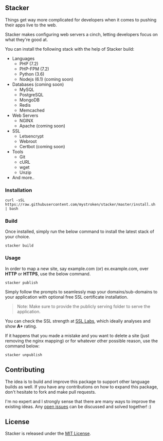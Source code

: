## Stacker

Things get way more complicated for developers when it comes to pushing their apps live to the web.

Stacker makes configuring web servers a cinch, letting developers focus on what they're good at.

You can install the following stack with the help of Stacker build:

- Languages
  - PHP (7.2)
  - PHP-FPM (7.2)
  - Python (3.6)
  - Nodejs (6.1) (coming soon)
- Databases (coming soon)
  - MySQL
  - PostgreSQL
  - MongoDB
  - Redis
  - Memcached
- Web Servers
  - NGINX
  - Apache (coming soon)
- SSL
  - Letsencrypt
  - Webroot
  - Certbot (coming soon)
- Tools
  - Git
  - cURL
  - wget
  - Unzip
- And more..

### Installation

```curl
curl -sSL https://raw.githubusercontent.com/mystroken/stacker/master/install.sh | bash
```

### Build

Once installed, simply run the below command to install the latest stack of your choice.

```curl
stacker build
```

### Usage

In order to map a new site, say example.com (or) ex.example.com, over **HTTP** or **HTTPS**, use the below command.

```curl
stacker publish
```

Simply follow the prompts to seamlessly map your domains/sub-domains to your application with optional free SSL certificate installation.

> Note: Make sure to provide the publicly serving folder to serve the application.

You can check the SSL strength at [SSL Labs](https://www.ssllabs.com/ssltest/), which ideally analyses and show **A+** rating.



If it happens that you made a mistake and you want to delete a site (just removing the nginx mapping) or for whatever other possible reason, use the command below:

```
stacker unpublish
```



## Contributing

The idea is to build and improve this package to support other language builds as well.
If you have any contributions on how to expand this package, don't hesitate to fork and make pull requests.

I'm no expert and I strongly sense that there are many ways to improve the existing ideas.
Any [open issues](https://github.com/santoshbaggam/stacker/issues) can be discussed and solved together! :)

## License

Stacker is released under the [MIT License](https://github.com/santoshbaggam/stacker/blob/master/LICENSE).
